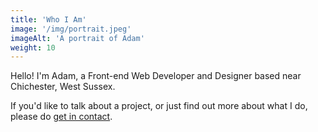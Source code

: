 ```yaml
---
title: 'Who I Am'
image: '/img/portrait.jpeg'
imageAlt: 'A portrait of Adam'
weight: 10
---
```


Hello! I'm Adam, a Front-end Web Developer and Designer based near Chichester, West Sussex.

If you'd like to talk about a project, or just find out more about what I do, please do [get in contact](#lets-talk).
